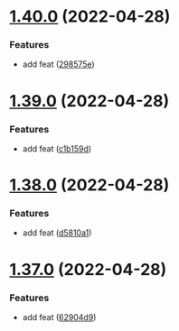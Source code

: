 # [1.40.0](https://github.com/HarrisonHenri/myskills/compare/v1.39.0...v1.40.0) (2022-04-28)


### Features

* add feat ([298575e](https://github.com/HarrisonHenri/myskills/commit/298575e4028137fa8573c09121d4de4ee290a421))

# [1.39.0](https://github.com/HarrisonHenri/myskills/compare/v1.38.0...v1.39.0) (2022-04-28)


### Features

* add feat ([c1b159d](https://github.com/HarrisonHenri/myskills/commit/c1b159d910073b0fd96656dd0de1d752cc6ac2b0))

# [1.38.0](https://github.com/HarrisonHenri/myskills/compare/v1.37.0...v1.38.0) (2022-04-28)


### Features

* add feat ([d5810a1](https://github.com/HarrisonHenri/myskills/commit/d5810a1cbbe88c391e43692bd03b92f243d6a84c))

# [1.37.0](https://github.com/HarrisonHenri/myskills/compare/v1.36.0...v1.37.0) (2022-04-28)


### Features

* add feat ([62904d9](https://github.com/HarrisonHenri/myskills/commit/62904d90fdf5753c35aeede03de5902f7d683219))
